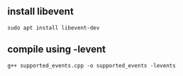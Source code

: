 ## install libevent
    sudo apt install libevent-dev

## compile using -levent
    g++ supported_events.cpp -o supported_events -levents


